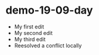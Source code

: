 # demo-19-09-day

 * My first edit
 * My second edit
 * My third edit
 * Reesolved a conflict locally
